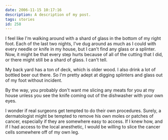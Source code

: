 ```yaml
---
date: 2006-11-15 10:17:16
description: A description of my post.
tags: stories
id: 258
---
```

I feel like I'm walking around with a shard of glass in the bottom of my right foot.  Each of the last two nights, I've dug around as much as I could with every needle or knife in my house, but I can't find any glass or a splinter.  Now, it might be that every step hurts because of all of the cutting that I did, or there might still be a shard of glass.  I can't tell.

My back yard has a ton of deck, which is older wood.  I also drink a lot of bottled beer out there.  So I'm pretty adept at digging splinters and glass out of my foot without incident.
<!--more-->
By the way, you probably don't want me slicing any meats for you at my house unless you see the knife coming out of the dishwasher with your own eyes.

I wonder if real surgeons get tempted to do their own procedures.  Surely, a dermatologist might be tempted to remove his own moles or patches of cancer, especially if they are somewhere easy to access.  If I knew how, and if I had access to the local anesthetic, I would be willing to slice the cancer cells somewhere off of my own leg.